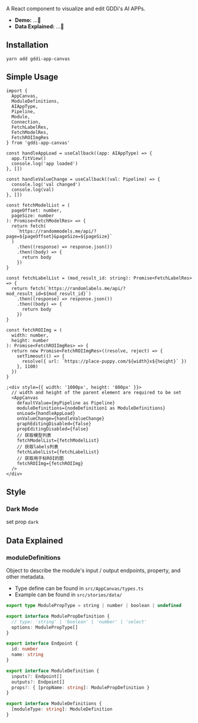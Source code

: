 A React component to visualize and edit GDDi's AI APPs.

- **Demo:** ...🚧
- **Data Explained:** ...🚧

## Installation

```shell
yarn add gddi-app-canvas
```

## Simple Usage

```tsx
import {
  AppCanvas,
  ModuleDefinitions,
  AIAppType,
  Pipeline,
  Module,
  Connection,
  FetchLabelRes,
  FetchModelRes,
  FetchROIImgRes
} from 'gddi-app-canvas'

const handleAppLoad = useCallback((app: AIAppType) => {
  app.fitView()
  console.log('app loaded')
}, [])

const handleValueChange = useCallback((val: Pipeline) => {
  console.log('val changed')
  console.log(val)
}, [])

const fetchModelList = (
  pageOffset: number,
  pageSize: number
): Promise<FetchModelRes> => {
  return fetch(
    `https://randommodels.me/api/?page=${pageOffset}&pageSize=${pageSize}`
  )
    .then((response) => response.json())
    .then((body) => {
      return body
    })
}

const fetchLabelList = (mod_result_id: string): Promise<FetchLabelRes> => {
  return fetch(`https://randomlabels.me/api/?mod_result_id=${mod_result_id}`)
    .then((response) => response.json())
    .then((body) => {
      return body
    })
}

const fetchROIImg = (
  width: number,
  height: number
): Promise<FetchROIImgRes> => {
  return new Promise<FetchROIImgRes>((resolve, reject) => {
    setTimeout(() => {
      resolve({ url: `https://place-puppy.com/${width}x${height}` })
    }, 1100)
  })
}

;<div style={{ width: '1000px', height: '800px' }}>
  // width and height of the parent element are required to be set
  <AppCanvas
    defaultValue={myPipeline as Pipeline}
    moduleDefinitions={nodeDefinition1 as ModuleDefinitions}
    onLoad={handleAppLoad}
    onValueChange={handleValueChange}
    graphEditingDisabled={false}
    propEditingDisabled={false}
    // 获取模型列表
    fetchModelList={fetchModelList}
    // 获取labels列表
    fetchLabelList={fetchLabelList}
    // 获取用于标ROI的图
    fetchROIImg={fetchROIImg}
  />
</div>
```

## Style

### Dark Mode

set prop `dark`

## Data Explained

### moduleDefinitions

Object to describe the module's input / output endpoints, property, and other metadata.

- Type define can be found in `src/AppCanvas/types.ts`
- Example can be found in `src/stories/data/`

```typescript
export type ModulePropType = string | number | boolean | undefined

export interface ModulePropDefinition {
  // type: 'string' | 'boolean' | 'number' | 'select'
  options: ModulePropType[]
}

export interface Endpoint {
  id: number
  name: string
}

export interface ModuleDefinition {
  inputs?: Endpoint[]
  outputs?: Endpoint[]
  props?: { [propName: string]: ModulePropDefinition }
}

export interface ModuleDefinitions {
  [moduleType: string]: ModuleDefinition
}
```
